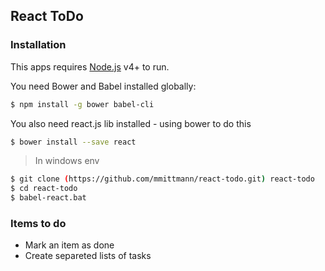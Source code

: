 ## React ToDo

### Installation

This apps requires [Node.js](https://nodejs.org/) v4+ to run.

You need Bower and Babel installed globally:

```sh
$ npm install -g bower babel-cli
```

You also need react.js lib installed - using bower to do this

```sh
$ bower install --save react
```

>In windows env

```sh
$ git clone (https://github.com/mmittmann/react-todo.git) react-todo
$ cd react-todo
$ babel-react.bat
```

###  Items to do

* Mark an item as done
* Create separeted lists of tasks
